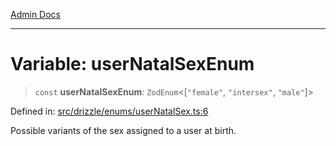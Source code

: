 [Admin Docs](/)

***

# Variable: userNatalSexEnum

> `const` **userNatalSexEnum**: `ZodEnum`\<\[`"female"`, `"intersex"`, `"male"`\]\>

Defined in: [src/drizzle/enums/userNatalSex.ts:6](https://github.com/Sourya07/talawa-api/blob/cfbd515d04ffba748b09232a33807f1845dd1878/src/drizzle/enums/userNatalSex.ts#L6)

Possible variants of the sex assigned to a user at birth.
